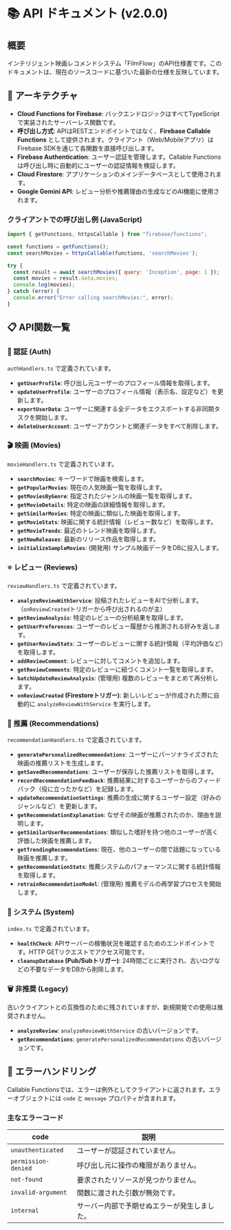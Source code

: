 # 📚 API ドキュメント (v2.0.0)

## 概要

インテリジェント映画レコメンドシステム「FilmFlow」のAPI仕様書です。このドキュメントは、現在のソースコードに基づいた最新の仕様を反映しています。

## 🔧 アーキテクチャ

- **Cloud Functions for Firebase**: バックエンドロジックはすべてTypeScriptで実装されたサーバーレス関数です。
- **呼び出し方式**: APIはRESTエンドポイントではなく、**Firebase Callable Functions** として提供されます。クライアント（Web/Mobileアプリ）はFirebase SDKを通じて各関数を直接呼び出します。
- **Firebase Authentication**: ユーザー認証を管理します。Callable Functionsは呼び出し時に自動的にユーザーの認証情報を検証します。
- **Cloud Firestore**: アプリケーションのメインデータベースとして使用されます。
- **Google Gemini API**: レビュー分析や推薦理由の生成などのAI機能に使用されます。

### クライアントでの呼び出し例 (JavaScript)

```javascript
import { getFunctions, httpsCallable } from "firebase/functions";

const functions = getFunctions();
const searchMovies = httpsCallable(functions, 'searchMovies');

try {
  const result = await searchMovies({ query: 'Inception', page: 1 });
  const movies = result.data.movies;
  console.log(movies);
} catch (error) {
  console.error("Error calling searchMovies:", error);
}
```

## 📋 API関数一覧

### 👤 認証 (Auth)

`authHandlers.ts` で定義されています。

- **`getUserProfile`**: 呼び出し元ユーザーのプロフィール情報を取得します。
- **`updateUserProfile`**: ユーザーのプロフィール情報（表示名、設定など）を更新します。
- **`exportUserData`**: ユーザーに関連する全データをエクスポートする非同期タスクを開始します。
- **`deleteUserAccount`**: ユーザーアカウントと関連データをすべて削除します。

### 🎬 映画 (Movies)

`movieHandlers.ts` で定義されています。

- **`searchMovies`**: キーワードで映画を検索します。
- **`getPopularMovies`**: 現在の人気映画一覧を取得します。
- **`getMoviesByGenre`**: 指定されたジャンルの映画一覧を取得します。
- **`getMovieDetails`**: 特定の映画の詳細情報を取得します。
- **`getSimilarMovies`**: 特定の映画に類似した映画を取得します。
- **`getMovieStats`**: 映画に関する統計情報（レビュー数など）を取得します。
- **`getMovieTrends`**: 最近のトレンド映画を取得します。
- **`getNewReleases`**: 最新のリリース作品を取得します。
- **`initializeSampleMovies`**: (開発用) サンプル映画データをDBに投入します。

### ⭐ レビュー (Reviews)

`reviewHandlers.ts` で定義されています。

- **`analyzeReviewWithService`**: 投稿されたレビューをAIで分析します。（`onReviewCreated`トリガーから呼び出されるのが主）
- **`getReviewAnalysis`**: 特定のレビューの分析結果を取得します。
- **`getUserPreferences`**: ユーザーのレビュー履歴から推測される好みを返します。
- **`getUserReviewStats`**: ユーザーのレビューに関する統計情報（平均評価など）を取得します。
- **`addReviewComment`**: レビューに対してコメントを追加します。
- **`getReviewComments`**: 特定のレビューに紐づくコメント一覧を取得します。
- **`batchUpdateReviewAnalysis`**: (管理用) 複数のレビューをまとめて再分析します。
- **`onReviewCreated` (Firestoreトリガー)**: 新しいレビューが作成された際に自動的に `analyzeReviewWithService` を実行します。

### 🤖 推薦 (Recommendations)

`recommendationHandlers.ts` で定義されています。

- **`generatePersonalizedRecommendations`**: ユーザーにパーソナライズされた映画の推薦リストを生成します。
- **`getSavedRecommendations`**: ユーザーが保存した推薦リストを取得します。
- **`recordRecommendationFeedback`**: 推薦結果に対するユーザーからのフィードバック（役に立ったかなど）を記録します。
- **`updateRecommendationSettings`**: 推薦の生成に関するユーザー設定（好みのジャンルなど）を更新します。
- **`getRecommendationExplanation`**: なぜその映画が推薦されたのか、理由を説明します。
- **`getSimilarUserRecommendations`**: 類似した嗜好を持つ他のユーザーが高く評価した映画を推薦します。
- **`getTrendingRecommendations`**: 現在、他のユーザーの間で話題になっている映画を推薦します。
- **`getRecommendationStats`**: 推薦システムのパフォーマンスに関する統計情報を取得します。
- **`retrainRecommendationModel`**: (管理用) 推薦モデルの再学習プロセスを開始します。

### 🔧 システム (System)

`index.ts` で定義されています。

- **`healthCheck`**: APIサーバーの稼働状況を確認するためのエンドポイントです。HTTP GETリクエストでアクセス可能です。
- **`cleanupDatabase` (Pub/Subトリガー)**: 24時間ごとに実行され、古いログなどの不要なデータをDBから削除します。

### 🗑️ 非推奨 (Legacy)

古いクライアントとの互換性のために残されていますが、新規開発での使用は推奨されません。

- **`analyzeReview`**: `analyzeReviewWithService` の古いバージョンです。
- **`getRecommendations`**: `generatePersonalizedRecommendations` の古いバージョンです。

## 🚨 エラーハンドリング

Callable Functionsでは、エラーは例外としてクライアントに返されます。エラーオブジェクトには `code` と `message` プロパティが含まれます。

### 主なエラーコード

| code | 説明 |
|---|---|
| `unauthenticated` | ユーザーが認証されていません。 |
| `permission-denied` | 呼び出し元に操作の権限がありません。 |
| `not-found` | 要求されたリソースが見つかりません。 |
| `invalid-argument` | 関数に渡された引数が無効です。 |
| `internal` | サーバー内部で予期せぬエラーが発生しました。 |
